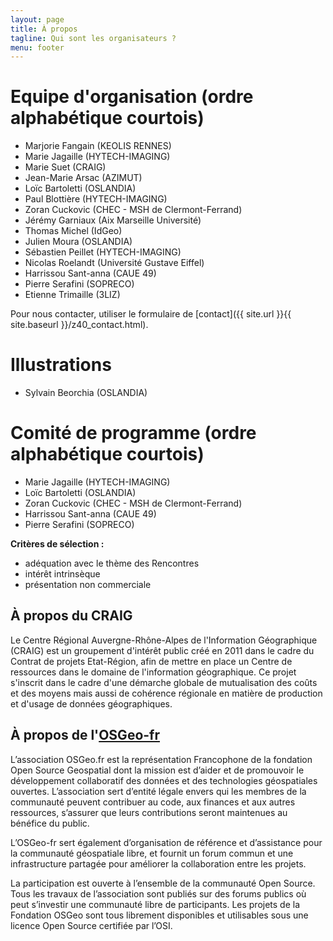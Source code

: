 ```yaml
---
layout: page
title: À propos
tagline: Qui sont les organisateurs ?
menu: footer
---
```


# Equipe d'organisation (ordre alphabétique courtois)

- Marjorie Fangain (KEOLIS RENNES)
- Marie Jagaille (HYTECH-IMAGING)
- Marie Suet (CRAIG)
- Jean-Marie Arsac (AZIMUT)
- Loïc Bartoletti (OSLANDIA)
- Paul Blottière (HYTECH-IMAGING)
- Zoran Cuckovic (CHEC - MSH de Clermont-Ferrand)
- Jérémy Garniaux (Aix Marseille Université)
- Thomas Michel (IdGeo)
- Julien Moura (OSLANDIA)
- Sébastien Peillet (HYTECH-IMAGING)
- Nicolas Roelandt (Université Gustave Eiffel)
- Harrissou Sant-anna (CAUE 49)
- Pierre Serafini (SOPRECO)
- Etienne Trimaille (3LIZ)

Pour nous contacter, utiliser le formulaire de [contact]({{ site.url }}{{ site.baseurl }}/z40_contact.html).

# Illustrations

- Sylvain Beorchia (OSLANDIA)

# Comité de programme (ordre alphabétique courtois)

- Marie Jagaille (HYTECH-IMAGING)
- Loïc Bartoletti (OSLANDIA)
- Zoran Cuckovic (CHEC - MSH de Clermont-Ferrand)
- Harrissou Sant-anna (CAUE 49)
- Pierre Serafini (SOPRECO)

**Critères de sélection :**

- adéquation avec le thème des Rencontres 
- intérêt intrinsèque
- présentation non commerciale

## À propos du CRAIG

Le Centre Régional Auvergne-Rhône-Alpes de l'Information Géographique (CRAIG) est un groupement d'intérêt public créé en 2011 dans le cadre du Contrat de projets Etat-Région, afin de mettre en place un Centre de ressources dans le domaine de l'information géographique. Ce projet s'inscrit dans le cadre d'une démarche globale de mutualisation des coûts et des moyens mais aussi de cohérence régionale en matière de production et d'usage de données géographiques.


## À propos de l'<a href="https://www.osgeo.asso.fr" target="_blank">OSGeo-fr</a>

L’association OSGeo.fr est la représentation Francophone de la fondation Open Source Geospatial dont la mission est d’aider et de promouvoir le développement collaboratif des données et des technologies géospatiales ouvertes. L’association sert d’entité légale envers qui les membres de la communauté peuvent contribuer au code, aux finances et aux autres ressources, s’assurer que leurs contributions seront maintenues au bénéfice du public.

L’OSGeo-fr sert également d’organisation de référence et d’assistance pour la communauté géospatiale libre, et fournit un forum commun et une infrastructure partagée pour améliorer la collaboration entre les projets.

La participation est ouverte à l’ensemble de la communauté Open Source. Tous les travaux de l’association sont publiés sur des forums publics où peut s’investir une communauté libre de participants. Les projets de la Fondation OSGeo sont tous librement disponibles et utilisables sous une licence Open Source certifiée par l’OSI.
 
